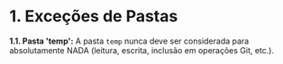 # 1. Exceções de Pastas

**1.1. Pasta 'temp':** A pasta `temp` nunca deve ser considerada para absolutamente NADA (leitura, escrita, inclusão em operações Git, etc.).